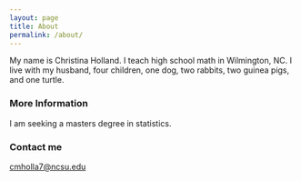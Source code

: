 ```yaml
---
layout: page
title: About
permalink: /about/
---
```


My name is Christina Holland.  I teach high school math in Wilmington, NC.  I live with my husband, four children, one dog, two rabbits, two guinea pigs, and one turtle. 

### More Information

I am seeking a masters degree in statistics.

### Contact me

[cmholla7@ncsu.edu](mailto:cmholla7@ncsu.edu)
